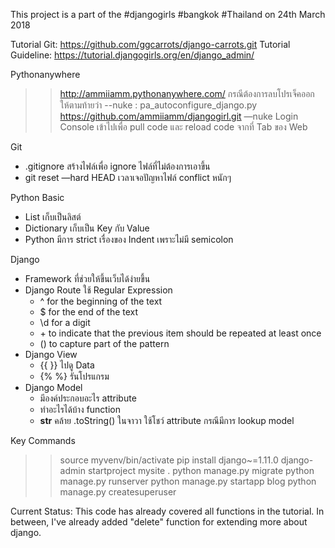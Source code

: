 This project is a part of the #djangogirls #bangkok #Thailand on 24th March 2018

Tutorial Git: https://github.com/ggcarrots/django-carrots.git
Tutorial Guideline: https://tutorial.djangogirls.org/en/django_admin/

Pythonanywhere
>> http://ammiiamm.pythonanywhere.com/
>> กรณีต้องการลบโปรเจ็คออก ให้ตามท้ายว่า --nuke : pa_autoconfigure_django.py https://github.com/ammiiamm/djangogirl.git —nuke
>> Login Console เข้าไปเพื่อ pull code และ reload code จากที่ Tab ของ Web

Git
- .gitignore สร้างไฟล์เพื่อ ignore ไฟล์ที่ไม่ต้องการเอาขึ้น
- git reset —hard HEAD เวลาเจอปัญหาไฟล์ conflict หนักๆ

Python Basic
- List เก็บเป็นลิสต์
- Dictionary เก็บเป็น Key กับ Value
- Python มีการ strict เรื่องของ Indent เพราะไม่มี semicolon 

Django
- Framework ที่ช่วยให้ขึ้นเว็บได้ง่ายขึ้น
- Django Route ใช้ Regular Expression
    * ^ for the beginning of the text
    * $ for the end of the text
    * \d for a digit
    * + to indicate that the previous item should be repeated at least once
    * () to capture part of the pattern
- Django View
    * {{ }} ไปดู Data
    * {% %} รันโปรแกรม
- Django Model
    * มีองค์ประกอบอะไร attribute
    * ทำอะไรได้บ้าง function
    * __str__ คล้าย .toString() ในจาวา ใช้โชว์ attribute กรณีมีการ lookup model

Key Commands
>>source myvenv/bin/activate
>>pip install django~=1.11.0
>>django-admin startproject mysite .
>>python manage.py migrate
>>python manage.py runserver
>>python manage.py startapp blog
>>python manage.py createsuperuser

Current Status:
This code has already covered all functions in the tutorial. In between, I've already added "delete" function for extending more about django.
